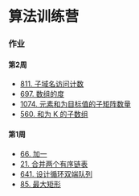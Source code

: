 # 算法训练营

### 作业
#### 第2周
- [811. 子域名访问计数][LC811]
- [697. 数组的度][LC697]
- [1074. 元素和为目标值的子矩阵数量][LC1074]
- [560. 和为 K 的子数组][LC560]

#### 第1周
- [66. 加一][LC66]
- [21. 合并两个有序链表][LC21]
- [641. 设计循环双端队列][LC641]
- [85. 最大矩形][LC85]

[linkedList]: ./linkedList
[LC21]: ./linkedList/N21.java
[LC141]: ./linkedList/N141.java
[LC206]: ./linkedList/N206.java

[array]: ./array
[LC26]: ./array/N26.java
[LC66]: ./array/N66.java
[LC88]: ./array/N88.java
[LC641]: ./array/N641.java

[map]: ./map
[LC30]: ./map/N30.java
[LC49]: ./map/N49.java
[LC560]: ./map/N560.java
[LC697]: ./map/N697.java
[LC811]: ./map/N811.java
[LC1074]: ./map/N1074.java

[set]: ./set
[LC874]: ./set/N874.java

[stack]: ./stack
[LC20]: ./stack/N20.java
[LC84]: ./stack/N84.java
[LC85]: ./stack/N85.java
[LC150]: ./stack/N150.java
[LC155]: ./stack/N155.java
[LC227]: ./stack/N227.java